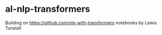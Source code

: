# al-nlp-transformers
Building on https://github.com/nlp-with-transformers notebooks by Lewis Tunstall
